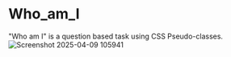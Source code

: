 # Who_am_I
"Who am I" is a question based task using CSS Pseudo-classes.
![Screenshot 2025-04-09 105941](https://github.com/user-attachments/assets/5674a20e-ee2b-448d-9f81-8e962cbb04ba)
